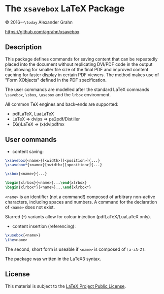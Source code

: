 # The `xsavebox` LaTeX Package

© 2016--`\today` Alexander Grahn

https://github.com/agrahn/xsavebox

## Description

This package defines commands for saving content that can be repeatedly placed into the document without replicating DVI/PDF code in the output file, allowing for smaller file size of the final PDF and improved content caching for faster display in certain PDF viewers. The method makes use of "Form XObjects" defined in the PDF specification.

The user commands are modelled after the standard LaTeX commands `\savebox`, `\sbox`, `\usebox` and the `lrbox` environment.

All common TeX engines and back-ends are supported:
* pdfLaTeX, LuaLaTeX
* LaTeX &rArr; dvips &rArr; ps2pdf/Distiller
* (Xe)LaTeX &rArr; (x)dvipdfmx

## User commands

* content saving:
````latex
\xsavebox{<name>}[<width>][<position>]{...}
\xsavebox*{<name>}[<width>][<position>]{...}

\xsbox{<name>}{...}

\begin{xlrbox}{<name>}...\end{xlrbox}
\begin{xlrbox*}{<name>}...\end{xlrbox*}
````
`<name>` is an identifier (not a command!) composed of arbitrary non-active characters, including spaces and numbers. A command for the declaration of `<name>` does not exist.

Starred (`*`) variants allow for colour injection (pdfLaTeX/LuaLaTeX only).

* content insertion (referencing):
````latex
\xusebox{<name>}
\the<name>
````
The second, short form is useable if `<name>` is composed of `[a-zA-Z]`.


The package was written in the LaTeX3 syntax.

## License

This material is subject to the [LaTeX Project Public License](http://mirrors.ctan.org/macros/latex/base/lppl.txt).
